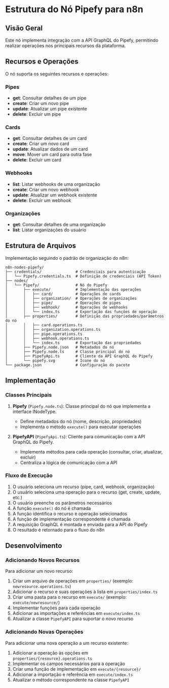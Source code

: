 # Estrutura do Nó Pipefy para n8n

## Visão Geral

Este nó implementa integração com a API GraphQL do Pipefy, permitindo realizar operações nos principais recursos da plataforma.

## Recursos e Operações

O nó suporta os seguintes recursos e operações:

### Pipes
- **get**: Consultar detalhes de um pipe
- **create**: Criar um novo pipe
- **update**: Atualizar um pipe existente
- **delete**: Excluir um pipe

### Cards
- **get**: Consultar detalhes de um card
- **create**: Criar um novo card
- **update**: Atualizar dados de um card
- **move**: Mover um card para outra fase
- **delete**: Excluir um card

### Webhooks
- **list**: Listar webhooks de uma organização
- **create**: Criar um novo webhook
- **update**: Atualizar um webhook existente
- **delete**: Excluir um webhook

### Organizações
- **get**: Consultar detalhes de uma organização
- **list**: Listar organizações do usuário

## Estrutura de Arquivos

Implementação seguindo o padrão de organização do n8n:

```
n8n-nodes-pipefy/
├── credentials/               # Credenciais para autenticação
│   └── Pipefy.credentials.ts  # Definição de credenciais (API Token)
├── nodes/
│   └── Pipefy/                # Nó do Pipefy
│       ├── execute/           # Implementação das operações
│       │   ├── card/          # Operações de cards
│       │   ├── organization/  # Operações de organizações
│       │   ├── pipe/          # Operações de pipes
│       │   ├── webhook/       # Operações de webhooks
│       │   └── index.ts       # Exportação das funções de operação
│       ├── properties/        # Definição das propriedades/parâmetros do nó
│       │   ├── card.operations.ts
│       │   ├── organization.operations.ts
│       │   ├── pipe.operations.ts
│       │   ├── webhook.operations.ts
│       │   └── index.ts       # Exportação das propriedades
│       ├── Pipefy.node.json   # Metadados do nó
│       ├── Pipefy.node.ts     # Classe principal do nó
│       ├── PipefyApi.ts       # Cliente da API GraphQL do Pipefy
│       └── pipefy.svg         # Ícone do nó
└── package.json               # Configuração do pacote
```

## Implementação

### Classes Principais

1. **Pipefy** (`Pipefy.node.ts`): Classe principal do nó que implementa a interface INodeType.
   - Define metadados do nó (nome, descrição, propriedades)
   - Implementa o método `execute()` para executar operações

2. **PipefyAPI** (`PipefyApi.ts`): Cliente para comunicação com a API GraphQL do Pipefy.
   - Implementa métodos para cada operação (consultar, criar, atualizar, excluir)
   - Centraliza a lógica de comunicação com a API

### Fluxo de Execução

1. O usuário seleciona um recurso (pipe, card, webhook, organização)
2. O usuário seleciona uma operação para o recurso (get, create, update, etc.)
3. O usuário preenche os parâmetros necessários
4. A função `execute()` do nó é chamada
5. A função identifica o recurso e operação selecionados
6. A função de implementação correspondente é chamada
7. A requisição GraphQL é montada e enviada para a API do Pipefy
8. O resultado é retornado para o fluxo do n8n

## Desenvolvimento

### Adicionando Novos Recursos

Para adicionar um novo recurso:

1. Criar um arquivo de operações em `properties/` (exemplo: `newresource.operations.ts`)
2. Adicionar o recurso e suas operações à lista em `properties/index.ts`
3. Criar uma pasta para o recurso em `execute/` (exemplo: `execute/newresource/`)
4. Implementar funções para cada operação
5. Adicionar as importações e referências em `execute/index.ts`
6. Atualizar a classe `PipefyAPI` para suportar o novo recurso

### Adicionando Novas Operações

Para adicionar uma nova operação a um recurso existente:

1. Adicionar a operação às opções em `properties/{resource}.operations.ts`
2. Implementar os campos necessários para a operação
3. Criar uma função de implementação em `execute/{resource}/`
4. Adicionar a importação e referência em `execute/index.ts`
5. Atualizar o método correspondente na classe `PipefyAPI` 
